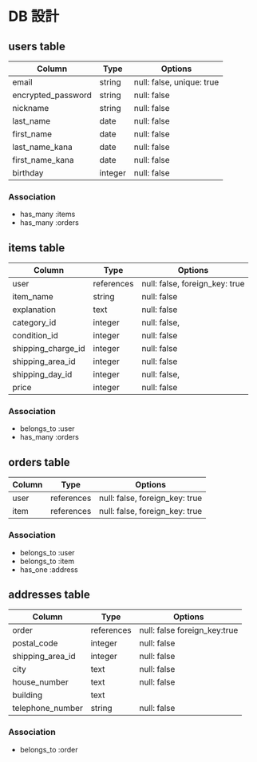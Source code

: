 # DB 設計

## users table

| Column             | Type                | Options                   |
|--------------------|---------------------|---------------------------|
| email              | string              | null: false, unique: true |
| encrypted_password | string              | null: false               |
| nickname           | string              | null: false               |
| last_name          | date                | null: false               |
| first_name         | date                | null: false               |
| last_name_kana     | date                | null: false               |
| first_name_kana    | date                | null: false               |
| birthday           | integer             | null: false               |

### Association

* has_many :items
* has_many :orders

## items table

| Column                | Type       | Options                        |
|-----------------------|------------|--------------------------------|
| user                  | references | null: false, foreign_key: true |
| item_name             | string     | null: false                    |
| explanation           | text       | null: false                    |
| category_id           | integer    | null: false,                   |
| condition_id          | integer    | null: false                    |
| shipping_charge_id    | integer    | null: false                    |
| shipping_area_id      | integer    | null: false                    |
| shipping_day_id       | integer    | null: false,                   |
| price                 | integer    | null: false                    |

### Association

- belongs_to :user
- has_many :orders

## orders table

| Column      | Type       | Options                        |
|-------------|------------|--------------------------------|
| user        | references | null: false, foreign_key: true |
| item        | references | null: false, foreign_key: true |

### Association

- belongs_to :user
- belongs_to :item
- has_one :address

## addresses table

| Column           | Type       | Options                        |
|------------------|------------|--------------------------------|
| order            | references | null: false foreign_key:true   |
| postal_code      | integer    | null: false                    |
| shipping_area_id | integer    | null: false                    |
| city             | text       | null: false                    |
| house_number     | text       | null: false                    |
| building         | text       |                                |
| telephone_number | string     | null: false                    |

### Association

- belongs_to :order
